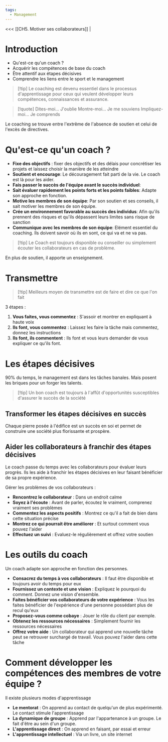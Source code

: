 ```yaml
---
tags:
  - Management
---
```

<<< [[CH5. Motiver ses collaborateurs]] |

# Introduction
- Qu'est-ce qu'un coach ?
- Acquérir les compétences de base du coach
- Être attentif aux étapes décisives
- Comprendre les liens entre le sport et le management
> [!tip] Le coaching est devenu essentiel dans le processus d'apprentissage pour ceux qui veulent développer leurs compétences, connaissances et assurance.

> [!quote] 
> Dites-moi... J'oublie
> Montre-moi... Je me souviens
> Impliquez-moi... Je comprends

Le coaching se trouve entre l'extrême de l'absence de soutien et celui de l'excès de directives.

# Qu'est-ce qu'un coach ?
- **Fixe des objectifs** : fixer des objectifs et des délais pour concrétiser les projets et laissez choisir la manière de les atteindre
- **Soutient et encourage**: Le découragement fait parti de la vie. Le coach est là pour les aider.
- **Fais passer le succès de l'équipe avant le succès individuel**: 
- **Sait évaluer rapidement les points forts et les points faibles**: Adapte son approche en fonction.
- **Motive les membres de son équipe**: Par son soutien et ses conseils, il sait motiver les membres de son équipe.
- **Crée un environnement favorable au succès des individus**: Afin qu'ils prennent des risques et qu'ils dépassent leurs limites sans risque de sanction
- **Communique avec les membres de son équipe**: Elément essentiel du coaching. Ils doivent savoir où ils en sont, ce qui va et ne va pas.

>[!tip] Le Coach est toujours disponible ou conseiller ou simplement écouter les collaborateurs en cas de problème.

En plus de soutien, il apporte un enseignement.
# Transmettre

>[!tip] Meilleurs moyen de transmettre est de faire et dire ce que l'on fait

3 étapes :
1. **Vous faites, vous commentez** : S'assoir et montrer en expliquant à haute voix
2. **Ils font, vous commentez** : Laissez les faire la tâche mais commentez, donnez les instructions
3. **Ils font, ils commentent** : Ils font et vous leurs demander de vous expliquer ce qu'ils font.


# Les étapes décisives

90% du temps, le management est dans les tâches banales. Mais posent les briques pour un forger les talents.

> [!tip] Un bon coach est toujours à l'affût d'opportunités susceptibles d'assurer le succès de la société

## Transformer les étapes décisives en succès
Chaque pierre posée à l'édifice est un succès en soi et permet de construire une société plus florissante et prospère.

## Aider les collaborateurs à franchir des étapes décisives
Le coach passe du temps avec les collaborateurs pour évaluer leurs progrès. Ils les aide à franchir les étapes décisives en leur faisant bénéficier de sa propre expérience.

Gérer les problèmes de vos collaborateurs : 
- **Rencontrez le collaborateur** : Dans un endroit calme
- **Soyez à l'écoute** : Avant de parler, écoutez le vraiment, comprenez vraiment ses problèmes
- **Commentez les aspects positifs** : Montrez ce qu'il a fait de bien dans cette situation précise
- **Montrez ce qui pourrait être améliorer** : Et surtout comment vous pouvez l'aider
- **Effectuez un suivi** : Evaluez-le régulièrement et offrez votre soutien
# Les outils du coach
Un coach adapte son approche en fonction des personnes.

- **Consacrez du temps à vos collaborateurs** : Il faut être disponible et toujours avoir du temps pour eux
- **Fournissez un contexte et une vision** : Expliquez le pourquoi du comment. Donnez une vision d'ensemble.
- **Faites bénéficier vos collaborateurs de votre expérience** : Vous les faites bénéficier de l'expérience d'une personne possédant plus de recul qu'eux
- **Proposez-vous comme cobaye** : Jouer le rôle du client par exemple.
- **Obtenez les ressources nécessaires** : Simplement fournir les ressources nécessaires
- **Offrez votre aide** : Un collaborateur qui apprend une nouvelle tâche peut se retrouver surchargé de travail. Vous pouvez l'aider dans cette tâche

# Comment développer les compétences des membres de votre équipe ?
Il existe plusieurs modes d'apprentissage
- **Le mentorat** : On apprend au contact de quelqu'un de plus expérimenté. Le contact stimule l'apprentissage
- **La dynamique de groupe** : Apprend par l'appartenance à un groupe. Le fait d'être au sein d'un groupe.
- **L'apprentissage direct** : On apprend en faisant, par essai et erreur
- **L'apprentissage intellectuel** : Via un livre, un site internet